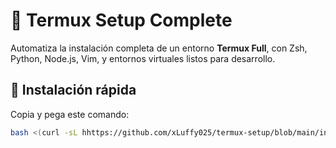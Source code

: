# 🧰 Termux Setup Complete

Automatiza la instalación completa de un entorno **Termux Full**, con Zsh, Python, Node.js, Vim, y entornos virtuales listos para desarrollo.

## 🚀 Instalación rápida

Copia y pega este comando:

```bash
bash <(curl -sL hhttps://github.com/xLuffy025/termux-setup/blob/main/install.sh)
